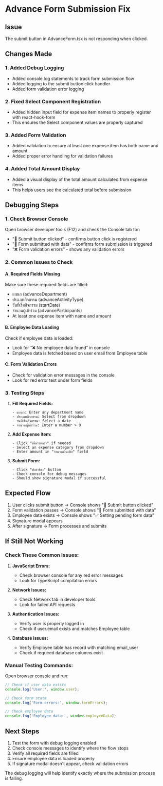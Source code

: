 # Advance Form Submission Fix

## Issue
The submit button in AdvanceForm.tsx is not responding when clicked.

## Changes Made

### 1. Added Debug Logging
- Added console.log statements to track form submission flow
- Added logging to the submit button click handler
- Added form validation error logging

### 2. Fixed Select Component Registration
- Added hidden input field for expense item names to properly register with react-hook-form
- This ensures the Select component values are properly captured

### 3. Added Form Validation
- Added validation to ensure at least one expense item has both name and amount
- Added proper error handling for validation failures

### 4. Added Total Amount Display
- Added a visual display of the total amount calculated from expense items
- This helps users see the calculated total before submission

## Debugging Steps

### 1. Check Browser Console
Open browser developer tools (F12) and check the Console tab for:
- "🔘 Submit button clicked" - confirms button click is registered
- "🚀 Form submitted with data" - confirms form submission is triggered
- "❌ Form validation errors" - shows any validation errors

### 2. Common Issues to Check

#### A. Required Fields Missing
Make sure these required fields are filled:
- แผนก (advanceDepartment)
- ประเภทกิจกรรม (advanceActivityType)
- วันที่เริ่มกิจกรรม (startDate)
- จำนวนผู้เข้าร่วม (advanceParticipants)
- At least one expense item with name and amount

#### B. Employee Data Loading
Check if employee data is loaded:
- Look for "❌ No employee data found" in console
- Employee data is fetched based on user email from Employee table

#### C. Form Validation Errors
- Check for validation error messages in the console
- Look for red error text under form fields

### 3. Testing Steps

1. **Fill Required Fields:**
   ```
   - แผนก: Enter any department name
   - ประเภทกิจกรรม: Select from dropdown
   - วันที่เริ่มกิจกรรม: Select a date
   - จำนวนผู้เข้าร่วม: Enter a number > 0
   ```

2. **Add Expense Item:**
   ```
   - Click "เพิ่มรายการ" if needed
   - Select an expense category from dropdown
   - Enter amount in "จำนวนเงินเบิก" field
   ```

3. **Submit Form:**
   ```
   - Click "ส่งคำร้อง" button
   - Check console for debug messages
   - Should show signature modal if successful
   ```

## Expected Flow

1. User clicks submit button → Console shows "🔘 Submit button clicked"
2. Form validation passes → Console shows "🚀 Form submitted with data"
3. Employee data exists → Console shows "✅ Setting pending form data"
4. Signature modal appears
5. After signature → Form processes and submits

## If Still Not Working

### Check These Common Issues:

1. **JavaScript Errors:**
   - Check browser console for any red error messages
   - Look for TypeScript compilation errors

2. **Network Issues:**
   - Check Network tab in developer tools
   - Look for failed API requests

3. **Authentication Issues:**
   - Verify user is properly logged in
   - Check if user.email exists and matches Employee table

4. **Database Issues:**
   - Verify Employee table has record with matching email_user
   - Check if required database columns exist

### Manual Testing Commands:

Open browser console and run:
```javascript
// Check if user data exists
console.log('User:', window.user);

// Check form state
console.log('Form errors:', window.formErrors);

// Check employee data
console.log('Employee data:', window.employeeData);
```

## Next Steps

1. Test the form with debug logging enabled
2. Check console messages to identify where the flow stops
3. Verify all required fields are filled
4. Ensure employee data is loaded properly
5. If signature modal doesn't appear, check validation errors

The debug logging will help identify exactly where the submission process is failing.